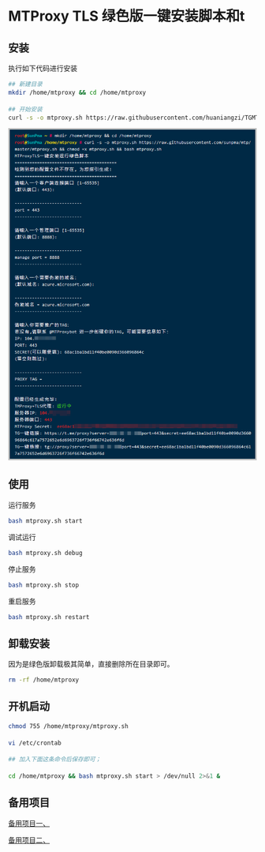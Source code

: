 # MTProxy TLS 绿色版一键安装脚本和t

## 安装

执行如下代码进行安装

```bash
## 新建目录
mkdir /home/mtproxy && cd /home/mtproxy

## 开始安装
curl -s -o mtproxy.sh https://raw.githubusercontent.com/huaniangzi/TGMTProxy-TLS/main/mtproxy.sh && chmod +x mtproxy.sh && bash mtproxy.sh
```

 ![demo.png](https://raw.githubusercontent.com/huaniangzi/TGMTProxy-TLS/main/demo.png)

## 使用

运行服务

```bash
bash mtproxy.sh start
```
调试运行

```bash
bash mtproxy.sh debug
```

停止服务

```bash
bash mtproxy.sh stop
```

重启服务

```bash
bash mtproxy.sh restart
```



## 卸载安装

因为是绿色版卸载极其简单，直接删除所在目录即可。

```bash
rm -rf /home/mtproxy
```

## 开机启动

```bash
chmod 755 /home/mtproxy/mtproxy.sh

vi /etc/crontab

## 加入下面这条命令后保存即可；

cd /home/mtproxy && bash mtproxy.sh start > /dev/null 2>&1 &
```

## 备用项目
[备用项目一、](https://github.com/jing5460/MTProxy-TLS/blob/master/备用项目.md)

[备用项目二、](https://github.com/jing5460/MTProxy)

